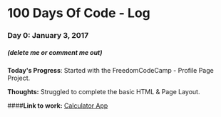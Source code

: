 # 100 Days Of Code - Log

### Day 0: January 3, 2017 
##### (delete me or comment me out)

**Today's Progress**: Started with the FreedomCodeCamp - Profile Page Project.

**Thoughts:**  Struggled to complete the basic HTML & Page Layout. 

####**Link to work:** [Calculator App](http://www.example.com)

